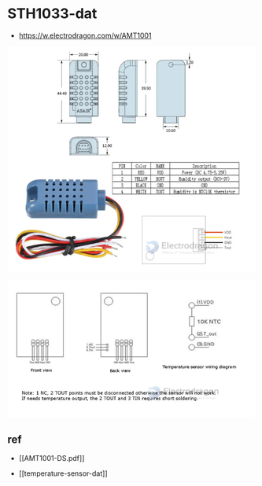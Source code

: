 
# STH1033-dat

- https://w.electrodragon.com/w/AMT1001


![](2024-03-21-17-08-42.png)


![](2024-03-21-17-08-55.png)


## ref 

- [[AMT1001-DS.pdf]]

- [[temperature-sensor-dat]]